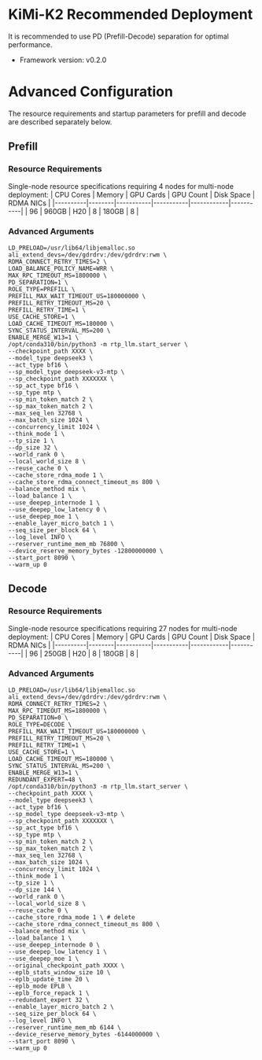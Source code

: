 # KiMi-K2 Recommended Deployment

It is recommended to use PD (Prefill-Decode) separation for optimal performance.

* Framework version: v0.2.0

# Advanced Configuration

The resource requirements and startup parameters for prefill and decode are described separately below.

## Prefill

### Resource Requirements

Single-node resource specifications requiring 4 nodes for multi-node deployment:
| CPU Cores | Memory | GPU Cards | GPU Count | Disk Space | RDMA NICs |
|----------|--------|-----------|-----------|------------|-----------|
| 96       | 960GB  | H20 | 8         | 180GB      | 8         |

### Advanced Arguments

```
LD_PRELOAD=/usr/lib64/libjemalloc.so
ali_extend_devs=/dev/gdrdrv:/dev/gdrdrv:rwm \
RDMA_CONNECT_RETRY_TIMES=2 \
LOAD_BALANCE_POLICY_NAME=WRR \
MAX_RPC_TIMEOUT_MS=1800000 \
PD_SEPARATION=1 \
ROLE_TYPE=PREFILL \
PREFILL_MAX_WAIT_TIMEOUT_US=180000000 \
PREFILL_RETRY_TIMEOUT_MS=20 \
PREFILL_RETRY_TIME=1 \
USE_CACHE_STORE=1 \
LOAD_CACHE_TIMEOUT_MS=180000 \
SYNC_STATUS_INTERVAL_MS=200 \
ENABLE_MERGE_W13=1 \
/opt/conda310/bin/python3 -m rtp_llm.start_server \
--checkpoint_path XXXX \
--model_type deepseek3 \
--act_type bf16 \
--sp_model_type deepseek-v3-mtp \
--sp_checkpoint_path XXXXXXX \
--sp_act_type bf16 \
--sp_type mtp \
--sp_min_token_match 2 \
--sp_max_token_match 2 \
--max_seq_len 32768 \
--max_batch_size 1024 \
--concurrency_limit 1024 \
--think_mode 1 \
--tp_size 1 \
--dp_size 32 \
--world_rank 0 \
--local_world_size 8 \
--reuse_cache 0 \
--cache_store_rdma_mode 1 \
--cache_store_rdma_connect_timeout_ms 800 \
--balance_method mix \
--load_balance 1 \
--use_deepep_internode 1 \
--use_deepep_low_latency 0 \
--use_deepep_moe 1 \
--enable_layer_micro_batch 1 \
--seq_size_per_block 64 \
--log_level INFO \
--reserver_runtime_mem_mb 76800 \
--device_reserve_memory_bytes -12800000000 \
--start_port 8090 \
--warm_up 0
```

## Decode

### Resource Requirements

Single-node resource specifications requiring 27 nodes for multi-node deployment:
| CPU Cores | Memory | GPU Cards | GPU Count | Disk Space | RDMA NICs |
|----------|--------|-----------|-----------|------------|-----------|
| 96       | 250GB  | H20 | 8         | 180GB      | 8         |

### Advanced Arguments

```
LD_PRELOAD=/usr/lib64/libjemalloc.so
ali_extend_devs=/dev/gdrdrv:/dev/gdrdrv:rwm \
RDMA_CONNECT_RETRY_TIMES=2 \
MAX_RPC_TIMEOUT_MS=1800000 \
PD_SEPARATION=0 \
ROLE_TYPE=DECODE \
PREFILL_MAX_WAIT_TIMEOUT_US=180000000 \
PREFILL_RETRY_TIMEOUT_MS=20 \
PREFILL_RETRY_TIME=1 \
USE_CACHE_STORE=1 \
LOAD_CACHE_TIMEOUT_MS=180000 \
SYNC_STATUS_INTERVAL_MS=200 \
ENABLE_MERGE_W13=1 \
REDUNDANT_EXPERT=48 \
/opt/conda310/bin/python3 -m rtp_llm.start_server \
--checkpoint_path XXXX \
--model_type deepseek3 \
--act_type bf16 \
--sp_model_type deepseek-v3-mtp \
--sp_checkpoint_path XXXXXXX \
--sp_act_type bf16 \
--sp_type mtp \
--sp_min_token_match 2 \
--sp_max_token_match 2 \
--max_seq_len 32768 \
--max_batch_size 1024 \
--concurrency_limit 1024 \
--think_mode 1 \
--tp_size 1 \
--dp_size 144 \
--world_rank 0 \
--local_world_size 8 \
--reuse_cache 0 \
--cache_store_rdma_mode 1 \ # delete
--cache_store_rdma_connect_timeout_ms 800 \
--balance_method mix \
--load_balance 1 \
--use_deepep_internode 0 \
--use_deepep_low_latency 1 \
--use_deepep_moe 1 \
--original_checkpoint_path XXXX \
--eplb_stats_window_size 10 \
--eplb_update_time 20 \
--eplb_mode EPLB \
--eplb_force_repack 1 \
--redundant_expert 32 \
--enable_layer_micro_batch 2 \
--seq_size_per_block 64 \
--log_level INFO \
--reserver_runtime_mem_mb 6144 \
--device_reserve_memory_bytes -6144000000 \
--start_port 8090 \
--warm_up 0
```